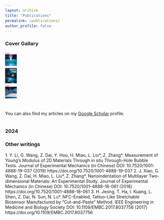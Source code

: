 ```yaml
---
layout: archive
title: "Publications"
permalink: /publications/
author_profile: false
---
```

<h3>Cover Gallary</h3>
<div><img src="/images/publications/Cover_2024NL.png" height="50"></div><div><img src="/images/publications/Cover_2024_AIS.png" height="50"></div><div><img src="/images/publications/Cover_2023NL.jpg" height="50"></div>
<br>
<br>
You can also find my articles on my <a href="https://scholar.google.com/citations?user=23XDhOwAAAAJ&hl=en">Google Scholar</a> profile.
<br>
<br>
<h3>2024</h3>

<h3>Other writings</h3>
1. Y. Li, G. Wang, Z. Dai, Y. Hou, H. Miao, L. Liu*, Z. Zhang*. Measurement of Young’s Modulus of 2D Materials Through in situ Through-Hole Bubble Tests. Journal of Experimental Mechanics (in Chinese) DOI: 10.7520/1001-4888-19-037 (2019)
https://doi.org/10.7520/1001-4888-19-037 
2. J. Xiao, G. Wang, Z. Dai, H. Miao, L. Liu*, Z. Zhang*. Nanoindentation of Multilayer Two-dimensional Materials: An Experimental Study. Journal of Experimental Mechanics (in Chinese) DOI: 10.7520/1001-4888-18-061 (2018)
https://doi.org/10.7520/1001-4888-18-061  
3. H. Jeong, T. Ha, I. Kuang, L. Shen, Z. Dai, N. Sun, N. Lu*. NFC-Enabled, Tattoo-Like Stretchable Biosensor Manufactured by “Cut-and-Paste” Method. IEEE Engineering in Medicine and Biology Society DOI: 10.1109/EMBC.2017.8037756 (2017)
https://doi.org/10.1109/EMBC.2017.8037756  

